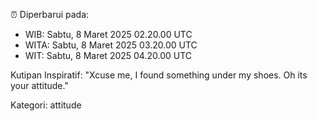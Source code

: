 ⏰ Diperbarui pada:
- WIB: Sabtu, 8 Maret 2025 02.20.00 UTC
- WITA: Sabtu, 8 Maret 2025 03.20.00 UTC
- WIT: Sabtu, 8 Maret 2025 04.20.00 UTC

Kutipan Inspiratif:
"Xcuse me, I found something under my shoes. Oh its your attitude."


Kategori: attitude

